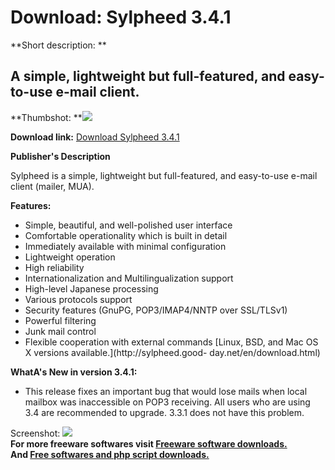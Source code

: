 # Download: Sylpheed 3.4.1

**Short description: **

## A simple, lightweight but full-featured, and easy-to-use e-mail client.

  
**Thumbshot: **![](http://www.freewarefiles.com/screenshot/sylpheed_md.gif)   
  
**Download link:** [Download Sylpheed 3.4.1](http://freesoftwares.boysofts.com/Sylpheed_program_17312.html)  
  

**Publisher's Description**  
  

Sylpheed is a simple, lightweight but full-featured, and easy-to-use e-mail
client (mailer, MUA).

**Features:**

  * Simple, beautiful, and well-polished user interface 
  * Comfortable operationality which is built in detail 
  * Immediately available with minimal configuration 
  * Lightweight operation 
  * High reliability 
  * Internationalization and Multilingualization support 
  * High-level Japanese processing 
  * Various protocols support 
  * Security features (GnuPG, POP3/IMAP4/NNTP over SSL/TLSv1) 
  * Powerful filtering 
  * Junk mail control 
  * Flexible cooperation with external commands 
[Linux, BSD, and Mac OS X versions available.](http://sylpheed.good-
day.net/en/download.html)

**WhatA's New in version 3.4.1:**

  * This release fixes an important bug that would lose mails when local mailbox was inaccessible on POP3 receiving. All users who are using 3.4 are recommended to upgrade. 3.3.1 does not have this problem. 

  
  
Screenshot: ![](http://www.freewarefiles.com/screenshot/sylpheed.gif)  
**For more freeware softwares visit [Freeware software downloads.](http://freesoftwares.boysofts.com/)**   
**And [Free softwares and php script downloads.](http://www.boysofts.com/)**

